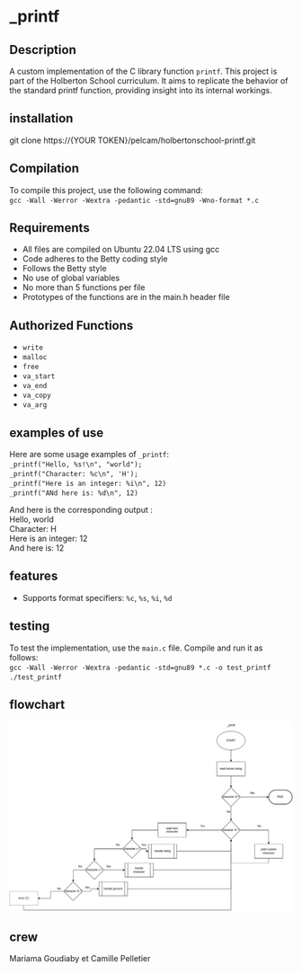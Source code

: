 # _printf

## Description
A custom implementation of the C library function `printf`. This project is part of the Holberton School curriculum. It aims to replicate the behavior of the standard printf function, providing insight into its internal workings.

## installation
git clone https://{YOUR TOKEN}/pelcam/holbertonschool-printf.git

## Compilation
To compile this project, use the following command:  
`gcc -Wall -Werror -Wextra -pedantic -std=gnu89 -Wno-format *.c`

## Requirements
- All files are compiled on Ubuntu 22.04 LTS using gcc
- Code adheres to the Betty coding style
- Follows the Betty style
- No use of global variables
- No more than 5 functions per file
- Prototypes of the functions are in the main.h header file

## Authorized Functions
- `write`
- `malloc`
- `free`
- `va_start`
- `va_end`
- `va_copy`
- `va_arg`

## examples of use
Here are some usage examples of `_printf`:  
`_printf("Hello, %s!\n", "world");`  
`_printf("Character: %c\n", 'H');`  
`_printf("Here is an integer: %i\n", 12)`  
`_printf("ANd here is: %d\n", 12)`  
  
And here is the corresponding output :  
Hello, world  
Character: H  
Here is an integer: 12  
And here is: 12

## features
- Supports format specifiers: `%c`, `%s`, `%i`, `%d`

## testing
To test the implementation, use the `main.c` file. Compile and run it as follows:  
`gcc -Wall -Werror -Wextra -pedantic -std=gnu89 *.c -o test_printf`  
`./test_printf`

## flowchart
![Flowchart](./image/_printf.png)

## crew
Mariama Goudiaby et Camille Pelletier